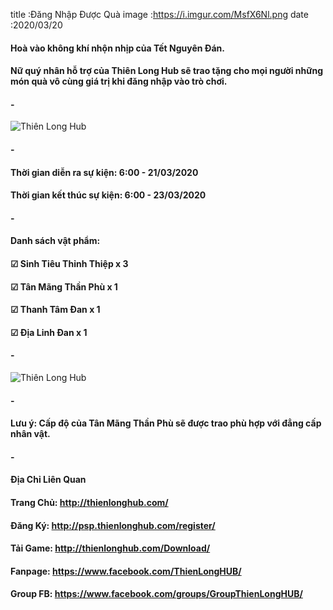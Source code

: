 title :Đăng Nhập Được Quà
image :https://i.imgur.com/MsfX6Nl.png
date  :2020/03/20

#### Hoà vào không khí nhộn nhịp của Tết Nguyên Đán.
#### Nữ quý nhân hỗ trợ của Thiên Long Hub sẽ trao tặng cho mọi người những món quà vô cùng giá trị khi đăng nhập vào trò chơi.
#### -
![Thiên Long Hub](https://i.imgur.com/OOs7M5a.png)
#### -
#### Thời gian diễn ra sự kiện: 6:00 - 21/03/2020
#### Thời gian kết thúc sự kiện: 6:00 - 23/03/2020
#### -
#### Danh sách vật phẩm: 
#### ☑ Sinh Tiêu Thỉnh Thiệp x 3
#### ☑ Tân Mãng Thần Phù x 1
#### ☑ Thanh Tâm Đan x 1
#### ☑ Địa Linh Đan x 1
#### -
![Thiên Long Hub](https://i.imgur.com/MsfX6Nl.png)
#### -
#### Lưu ý: Cấp độ của Tân Mãng Thần Phù sẽ được trao phù hợp với đẳng cấp nhân vật.
#### -
#### Địa Chỉ Liên Quan
#### Trang Chủ: http://thienlonghub.com/
#### Đăng Ký: http://psp.thienlonghub.com/register/
#### Tải Game: http://thienlonghub.com/Download/
#### Fanpage: https://www.facebook.com/ThienLongHUB/
#### Group FB: https://www.facebook.com/groups/GroupThienLongHUB/
